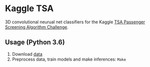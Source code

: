 # Kaggle TSA

3D convolutional neurual net classifiers for the Kaggle [TSA Passenger Screening Algorithm Challenge](https://www.kaggle.com/c/passenger-screening-algorithm-challenge).


## Usage (Python 3.6)
1. Download [data](https://www.kaggle.com/c/passenger-screening-algorithm-challenge/data)
1. Preprocess data, train models and make inferences: `Make`
